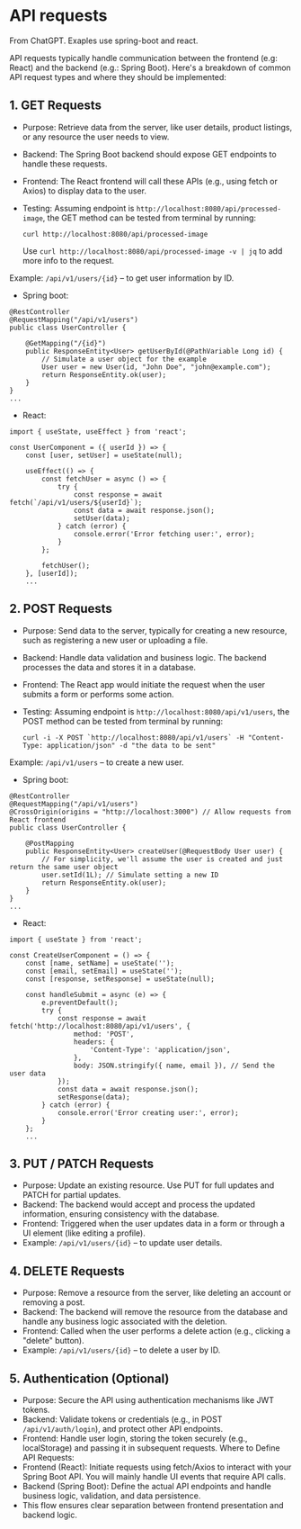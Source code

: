 # API requests

From ChatGPT. Exaples use spring-boot and react.

API requests typically handle communication between the frontend (e.g: React) and the backend (e.g.: Spring Boot). Here's a breakdown of common API request types and where they should be implemented:

## 1. GET Requests

- Purpose: Retrieve data from the server, like user details, product listings, or any resource the user needs to view.

- Backend: The Spring Boot backend should expose GET endpoints to handle these requests.

- Frontend: The React frontend will call these APIs (e.g., using fetch or Axios) to display data to the user.

- Testing: Assuming endpoint is `http://localhost:8080/api/processed-image`, the GET method can be tested from terminal by running:

  ```
  curl http://localhost:8080/api/processed-image
  ```

  Use `curl http://localhost:8080/api/processed-image -v | jq` to add more info to the request.

Example: `/api/v1/users/{id}` – to get user information by ID.

- Spring boot:

```
@RestController
@RequestMapping("/api/v1/users")
public class UserController {

    @GetMapping("/{id}")
    public ResponseEntity<User> getUserById(@PathVariable Long id) {
        // Simulate a user object for the example
        User user = new User(id, "John Doe", "john@example.com");
        return ResponseEntity.ok(user);
    }
}
...
```

- React:

```
import { useState, useEffect } from 'react';

const UserComponent = ({ userId }) => {
    const [user, setUser] = useState(null);

    useEffect(() => {
        const fetchUser = async () => {
            try {
                const response = await fetch(`/api/v1/users/${userId}`);
                const data = await response.json();
                setUser(data);
            } catch (error) {
                console.error('Error fetching user:', error);
            }
        };

        fetchUser();
    }, [userId]);
    ...
```

## 2. POST Requests

- Purpose: Send data to the server, typically for creating a new resource, such as registering a new user or uploading a file.
- Backend: Handle data validation and business logic. The backend processes the data and stores it in a database.
- Frontend: The React app would initiate the request when the user submits a form or performs some action.
- Testing: Assuming endpoint is `http://localhost:8080/api/v1/users`, the POST method can be tested from terminal by running:

  ```
  curl -i -X POST `http://localhost:8080/api/v1/users` -H "Content-Type: application/json" -d "the data to be sent"
  ```

Example: `/api/v1/users` – to create a new user.

- Spring boot:

```
@RestController
@RequestMapping("/api/v1/users")
@CrossOrigin(origins = "http://localhost:3000") // Allow requests from React frontend
public class UserController {

    @PostMapping
    public ResponseEntity<User> createUser(@RequestBody User user) {
        // For simplicity, we'll assume the user is created and just return the same user object
        user.setId(1L); // Simulate setting a new ID
        return ResponseEntity.ok(user);
    }
}
...
```

- React:

```
import { useState } from 'react';

const CreateUserComponent = () => {
    const [name, setName] = useState('');
    const [email, setEmail] = useState('');
    const [response, setResponse] = useState(null);

    const handleSubmit = async (e) => {
        e.preventDefault();
        try {
            const response = await fetch('http://localhost:8080/api/v1/users', {
                method: 'POST',
                headers: {
                    'Content-Type': 'application/json',
                },
                body: JSON.stringify({ name, email }), // Send the user data
            });
            const data = await response.json();
            setResponse(data);
        } catch (error) {
            console.error('Error creating user:', error);
        }
    };
    ...
```

## 3. PUT / PATCH Requests

- Purpose: Update an existing resource. Use PUT for full updates and PATCH for partial updates.
- Backend: The backend would accept and process the updated information, ensuring consistency with the database.
- Frontend: Triggered when the user updates data in a form or through a UI element (like editing a profile).
- Example: `/api/v1/users/{id}` – to update user details.

## 4. DELETE Requests

- Purpose: Remove a resource from the server, like deleting an account or removing a post.
- Backend: The backend will remove the resource from the database and handle any business logic associated with the deletion.
- Frontend: Called when the user performs a delete action (e.g., clicking a "delete" button).
- Example: `/api/v1/users/{id}` – to delete a user by ID.

## 5. Authentication (Optional)

- Purpose: Secure the API using authentication mechanisms like JWT tokens.
- Backend: Validate tokens or credentials (e.g., in POST `/api/v1/auth/login`), and protect other API endpoints.
- Frontend: Handle user login, storing the token securely (e.g., localStorage) and passing it in subsequent requests.
  Where to Define API Requests:
- Frontend (React): Initiate requests using fetch/Axios to interact with your Spring Boot API. You will mainly handle UI events that require API calls.
- Backend (Spring Boot): Define the actual API endpoints and handle business logic, validation, and data persistence.
- This flow ensures clear separation between frontend presentation and backend logic.
